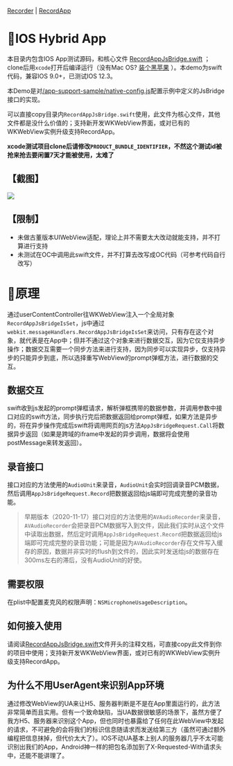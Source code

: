 [Recorder](https://github.com/xiangyuecn/Recorder/) | [RecordApp](https://github.com/xiangyuecn/Recorder/tree/master/app-support-sample)

# :open_book:IOS Hybrid App

本目录内包含IOS App测试源码，和核心文件 [RecordAppJsBridge.swift](https://github.com/xiangyuecn/Recorder/blob/master/app-support-sample/demo_ios/recorder/RecordAppJsBridge.swift) ；clone后用`xcode`打开后编译运行（没有Mac OS? [装个黑苹果](https://www.jianshu.com/p/cbde4ec9f742) ）。本demo为swift代码，兼容IOS 9.0+，已测试IOS 12.3。

本Demo是对[/app-support-sample/native-config.js](https://github.com/xiangyuecn/Recorder/blob/master/app-support-sample/native-config.js)配置示例中定义的JsBridge接口的实现。

可以直接copy目录内`RecordAppJsBridge.swift`使用，此文件为核心文件，其他文件都是没什么价值的；支持新开发WKWebView界面，或对已有的WKWebView实例升级支持RecordApp。

**xcode测试项目clone后请修改`PRODUCT_BUNDLE_IDENTIFIER`，不然这个测试id被抢来抢去要闲置7天才能被使用，太难了**


## 【截图】
![](../../assets/use_native_ios.gif)


## 【限制】

- 未做古董版本UIWebView适配，理论上并不需要太大改动就能支持，并不打算进行支持
- 未测试在OC中调用此swift文件，并不打算去改写成OC代码（可参考代码自行改写）




# :open_book:原理

通过userContentController往WKWebView注入一个全局对象`RecordAppJsBridgeIsSet`，js中通过`webkit.messageHandlers.RecordAppJsBridgeIsSet`来访问，只有存在这个对象，就代表是在App中；但并不通过这个对象来进行数据交互，因为它仅支持异步操作；数据交互需要一个同步方法来进行支持，因为同步可以实现异步，仅支持异步的只能异步到底，所以选择重写WebView的prompt弹框方法，进行数据的交互。


## 数据交互
swift收到js发起的prompt弹框请求，解析弹框携带的数据参数，并调用参数中接口对应的swift方法，同步执行完后把数据返回给prompt弹框，如果方法是异步的，将在异步操作完成后swift将调用网页的js方法`AppJsBridgeRequest.Call`将数据异步返回（如果是跨域的iframe中发起的异步调用，数据将会使用postMessage来转发返回）。


## 录音接口
接口对应的方法使用的`AudioUnit`来录音，`AudioUnit`会实时回调录音PCM数据，然后调用`AppJsBridgeRequest.Record`把数据返回给js端即可完成完整的录音功能。

> 早期版本（2020-11-17）接口对应的方法使用的`AVAudioRecorder`来录音，`AVAudioRecorder`会把录音PCM数据写入到文件，因此我们实时从这个文件中读取出数据，然后定时调用`AppJsBridgeRequest.Record`把数据返回给js端即可完成完整的录音功能；可能是因为`AVAudioRecorder`存在文件写入缓存的原因，数据并非实时的flush到文件的，因此实时发送给js的数据存在300ms左右的滞后，没有AudioUnit的好使。


## 需要权限
在plist中配置麦克风的权限声明：`NSMicrophoneUsageDescription`。


## 如何接入使用
请阅读[RecordAppJsBridge.swift](https://github.com/xiangyuecn/Recorder/blob/master/app-support-sample/demo_ios/recorder/RecordAppJsBridge.swift)文件开头的注释文档，可直接copy此文件到你的项目中使用；支持新开发WKWebView界面，或对已有的WKWebView实例升级支持RecordApp。


## 为什么不用UserAgent来识别App环境

通过修改WebView的UA来让H5、服务器判断是不是在App里面运行的，此方法非常简单而且实用。但有一个致命缺陷，当UA数据很敏感的场景下，虽然方便了我方H5、服务器来识别这个App，但也同时也暴露给了任何在此WebView中发起的请求，不可避免的会将我们的标识信息随请求而发送给第三方（虽然可通过额外编程把信息抹掉，但代价太大了）。IOS不动UA基本上别人的服务器几乎不太可能识别出我们的App，Android神一样的把包名添加到了X-Requested-With请求头中，还能不能讲理了。

